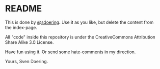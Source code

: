 README
======

This is done by [@sdoering](http://sdoering.github.com). Use it as you like, but delete the content from the index-page. 

All "code" inside this repository is under the CreativeCommons Attribution Share Alike 3.0 License. 

Have fun using it. Or send some hate-comments in my direction. 

Yours,
Sven Doering. 
